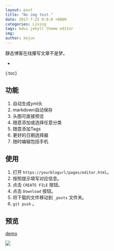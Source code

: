 ```yaml
---
layout: post
title: "No img test."
date: 2017-7-25 0:0:0 +0800
categories: Living
tags: mdui jekyll theme editor 
img: 
author: kejun
---
```

静态博客在线攥写文章不是梦。

* 
{:toc}

## 功能

1. 自动生成yml头
2. markdown自动保存
3. 头图可直接预览
4. 随意添加或选择任意分类
5. 随意添加Tags
6. 更好的日期选择器
7. 随时编辑包括手机

## 使用

1. 打开 `https://yourblogurl/pages/editor.html`。
2. 按照提示填写对应信息。
4. 点击 `CREATE FILE` 按钮。
5. 点击 `Download` 按钮。
6. 将下载的文件移动到 `_posts` 文件夹。
7. `git push` 。

## 预览

[demo](https://blog.kejun.space/pages/editor.html)

![](https://ooo.0o0.ooo/2017/05/30/592d4280948fb.jpg)

